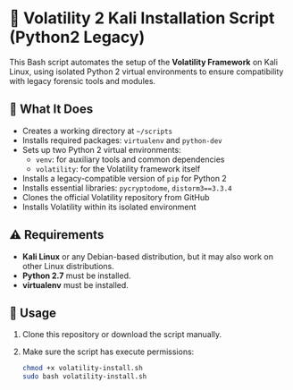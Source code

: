 # 🧠 Volatility 2 Kali Installation Script (Python2 Legacy)

This Bash script automates the setup of the **Volatility Framework** on Kali Linux, using isolated Python 2 virtual environments to ensure compatibility with legacy forensic tools and modules.

## 🔧 What It Does

- Creates a working directory at `~/scripts`
- Installs required packages: `virtualenv` and `python-dev`
- Sets up two Python 2 virtual environments:
  - `venv`: for auxiliary tools and common dependencies
  - `volatility`: for the Volatility framework itself
- Installs a legacy-compatible version of `pip` for Python 2
- Installs essential libraries: `pycryptodome`, `distorm3==3.3.4`
- Clones the official Volatility repository from GitHub
- Installs Volatility within its isolated environment


## ⚠️ Requirements

- **Kali Linux** or any Debian-based distribution, but it may also work on other Linux distributions.
- **Python 2.7** must be installed.
- **virtualenv** must be installed.
 


## 🚀 Usage

1. Clone this repository or download the script manually.
2. Make sure the script has execute permissions:

   ```bash
   chmod +x volatility-install.sh
   sudo bash volatility-install.sh
